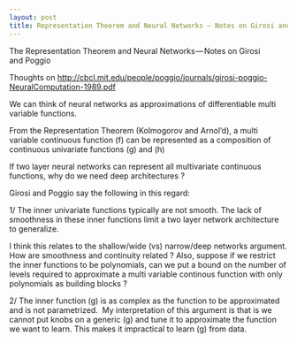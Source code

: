 ```yaml
---
layout: post
title: Representation Theorem and Neural Networks — Notes on Girosi and Poggio
---
```


The Representation Theorem and Neural Networks — Notes on Girosi and Poggio

Thoughts on http://cbcl.mit.edu/people/poggio/journals/girosi-poggio-NeuralComputation-1989.pdf

We can think of neural networks as approximations of differentiable multi variable functions. 

From the Representation Theorem (Kolmogorov and Arnol’d), a multi variable continuous function (f) can be represented as a composition of continuous univariate functions (g) and (h)

If two layer neural networks can represent all multivariate continuous functions, why do we need deep architectures ?

Girosi and Poggio say the following in this regard:

1/ The inner univariate functions typically are not smooth. The lack of smoothness in these inner functions limit a two layer network architecture to generalize. 

I think this relates to the shallow/wide (vs) narrow/deep networks argument.
How are smoothness and continuity related ?
Also, suppose if we restrict the inner functions to be polynomials, can we put a bound on the number of levels required to approximate a multi variable continous function with only polynomials as building blocks ?

2/ The inner function (g) is as complex as the function to be approximated and is not parametrized. 
My interpretation of this argument is that is we cannot put knobs on a generic (g) and tune it to approximate the function we want to learn. This makes it impractical to learn (g) from data.